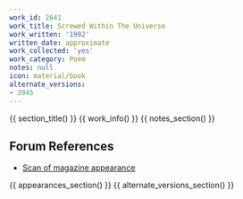 ```yaml
---
work_id: 2641
work_title: Screwed Within The Universe
work_written: '1992'
written_date: approximate
work_collected: 'yes'
work_category: Poem
notes: null
icon: material/book
alternate_versions:
- 3945
---
```


{{ section_title() }}
{{ work_info() }}
{{ notes_section() }}
## Forum References
- [Scan of magazine appearance](https://bukowskiforum.com/threads/sisyphus-leaves-10-poems.11197/)

{{ appearances_section() }}
{{ alternate_versions_section() }}